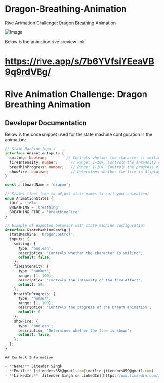 # Dragon-Breathing-Animation
Rive Animation Challenge: Dragon Breathing Animation

![Image](https://github.com/user-attachments/assets/eb2c2129-5b7a-44da-9426-2935d882da5f)

Below is the animation rive preview link
# https://rive.app/s/7b6YVfsiYEeaVB9q9rdVBg/


# Rive Animation Challenge: Dragon Breathing Animation

## Developer Documentation

Below is the code snippet used for the state machine configuration in the animation:

```ts
// State Machine Inputs
interface AnimationInputs {
  smiling: boolean;         // Controls whether the character is smiling
  fireIntensity: number;      // Range: 1-100, Controls the intensity of the fire effect
  breathInProgress: number;   // Range: 1-100, Controls the progress of the breath animation
  showFire: boolean;          // Determines whether the fire is displayed
}

const artboardName = 'dragon';

// States (feel free to adjust state names to suit your animation)
enum AnimationStates {
  IDLE = 'idle',
  BREATHING = 'breathing',
  BREATHING_FIRE = 'breathingFire'
}

// Example of expected behavior with state machine configuration
interface StateMachineConfig {
  stateMachine: 'DragonControl';
  inputs: {
    smiling: {
      type: 'boolean';
      description: 'Controls whether the character is smiling';
      default: false;
    };
    fireIntensity: {
      type: 'number';
      range: [1, 100];
      description: 'Controls the intensity of the fire effect';
      default: 50;
    };
    breathInProgress: {
      type: 'number';
      range: [1, 100];
      description: 'Controls the progress of the breath animation';
      default: 0;
    };
    showFire: {
      type: 'boolean';
      description: 'Determines whether the fire is shown';
      default: false;
    };
  };
}

## Contact Information

- **Name:** Jitender Singh
- **Email:** [jitenders859@gmail.com](mailto:jitenders859@gmail.com)
- **LinkedIn:** [Jitender Singh on LinkedIn](https://www.linkedin.com/in/jitender-singh-shekhawat-549535100/)
